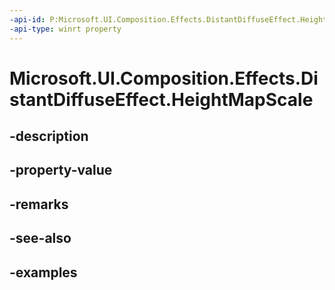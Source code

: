 ```yaml
---
-api-id: P:Microsoft.UI.Composition.Effects.DistantDiffuseEffect.HeightMapScale
-api-type: winrt property
---
```


<!-- Property syntax.
public float HeightMapScale { get;  set; }
-->

# Microsoft.UI.Composition.Effects.DistantDiffuseEffect.HeightMapScale

## -description

## -property-value

## -remarks

## -see-also

## -examples

